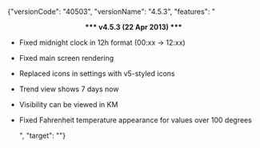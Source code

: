﻿{"versionCode": "40503", 
"versionName": "4.5.3", 
"features": "<center><strong>*** v4.5.3 (22 Apr 2013) ***</strong></center><p>
* Fixed midnight clock in 12h format (00:xx -> 12:xx)<p>
* Fixed main screen rendering<p>
* Replaced icons in settings with v5-styled icons<p>
* Trend view shows 7 days now<p>
* Visibility can be viewed in KM<p>
* Fixed Fahrenheit temperature appearance for values over 100 degrees<p>",
"target": ""}